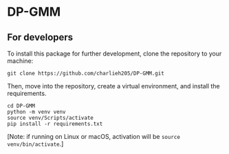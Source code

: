 # DP-GMM

## For developers

To install this package for further development, clone the repository to your machine:
```
git clone https://github.com/charlieh205/DP-GMM.git
```
Then, move into the repository, create a virtual environment, and install the requirements.
```
cd DP-GMM
python -m venv venv
source venv/Scripts/activate
pip install -r requirements.txt
```
[Note: if running on Linux or macOS, activation will be `source venv/bin/activate`.]